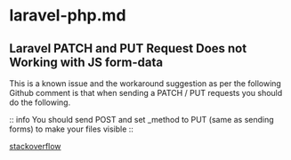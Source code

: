 # laravel-php.md

## Laravel PATCH and PUT Request Does not Working with JS form-data

This is a known issue and the workaround suggestion as per the following Github comment is that when sending a PATCH / PUT requests you should do the following.

:: info
You should send POST and set \_method to PUT (same as sending forms) to make your files visible
::

[stackoverflow](https://stackoverflow.com/a/50691997/19299063)
